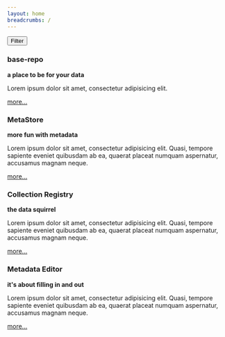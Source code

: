 ```yaml
---
layout: home
breadcrumbs: /
---
```


<div id="myBtnContainer">
  <div id="example-select"></div>
  <button id="btn_all" class="btn rounded-lg shadow-lg"> Filter</button>
</div>

<div class="flex flex-wrap -m-3"> 

  <div class="filterDiv w-full sm:w-1/2 md:w-1/3 flex-col p-3 data repository restful">
    <div class="bg-white rounded-lg shadow-lg overflow-hidden flex-1 flex flex-col h-full">
      <div class="bg-cover h-48" style="background-image: url(assets/images/disks.jpg);"></div>
      <div class="h-full p-4 flex-1 flex flex-col" style="">
        <h3 class="mb-4 text-2xl">base-repo</h3>
		<b class="mb-4 text-1xl">a place to be for your data</b>
        <div class="mb-4 text-grey-darker text-sm flex-1">
          <p>Lorem ipsum dolor sit amet, consectetur adipisicing elit. </p>
        </div>
        <a href="base-repo/index.html" class="border-t border-grey-light pt-2 text-xs text-grey hover:text-red uppercase no-underline tracking-wide" style="">more...</a>
      </div>
    </div>  
  </div>

  <div class="filterDiv w-full sm:w-1/2 md:w-1/3 flex-col p-3 metadata repository restful">
    <div class="bg-white rounded-lg shadow-lg overflow-hidden flex-1 flex flex-col h-full">
      <div class="bg-cover h-48" style="background-image: url(assets/images/metadata.jpg);"></div>
      <div class="h-full p-4 flex-1 flex flex-col" style="">
        <h3 class="mb-4 text-2xl">MetaStore</h3>
		<b class="mb-4 text-1xl">more fun with metadata</b>
        <div class="mb-4 text-grey-darker text-sm flex-1">
          <p>Lorem ipsum dolor sit amet, consectetur adipisicing elit. Quasi, tempore sapiente eveniet quibusdam ab ea, quaerat placeat numquam aspernatur, accusamus magnam neque.</p>
        </div>
        <a href="metastore.html" class="border-t border-grey-light pt-2 text-xs text-grey hover:text-red uppercase no-underline tracking-wide" style="">more...</a>
      </div>
    </div>  
  </div>

   <div class="filterDiv w-full sm:w-1/2 md:w-1/3 flex-col p-3 restful">
    <div class="bg-white rounded-lg shadow-lg overflow-hidden flex-1 flex flex-col h-full">
      <div class="bg-cover h-48" style="background-image: url(assets/images/collections.jpg);"></div>
      <div class="h-full p-4 flex-1 flex flex-col" style="">
        <h3 class="mb-4 text-2xl">Collection Registry</h3>
		<b class="mb-4 text-1xl">the data squirrel</b>
        <div class="mb-4 text-grey-darker text-sm flex-1">
          <p>Lorem ipsum dolor sit amet, consectetur adipisicing elit. Quasi, tempore sapiente eveniet quibusdam ab ea, quaerat placeat numquam aspernatur, accusamus magnam neque.</p>
            </div>
        <a href="collection-registry.html" class="border-t border-grey-light pt-2 text-xs text-grey hover:text-red uppercase no-underline tracking-wide" style="">more...</a>
      </div>
    </div>  
  </div>

   <div class="filterDiv w-full sm:w-1/2 md:w-1/3 flex-col p-3 ui">
    <div class="bg-white rounded-lg shadow-lg overflow-hidden flex-1 flex flex-col h-full">
      <div class="bg-cover h-48" style="background-image: url(assets/images/editor.png);"></div>
      <div class="h-full p-4 flex-1 flex flex-col" style="">
        <h3 class="mb-4 text-2xl">Metadata Editor</h3>
		<b class="mb-4 text-1xl">it's about filling in and out</b>
        <div class="mb-4 text-grey-darker text-sm flex-1">
          <p>Lorem ipsum dolor sit amet, consectetur adipisicing elit. Quasi, tempore sapiente eveniet quibusdam ab ea, quaerat placeat numquam aspernatur, accusamus magnam neque.</p>
        </div>
        <a href="metadata-editor.html" class="border-t border-grey-light pt-2 text-xs text-grey hover:text-red uppercase no-underline tracking-wide" style="">more...</a>
      </div>
    </div>  
  </div>
</div>


<script>
var myOptions = [
  { label: 'Repository', value: 'repository' },
  { label: 'Data', value: 'data' },
  { label: 'Metadata', value: 'metadata' },
  { label: 'RESTful', value: 'restful' },
  { label: 'UI', value: 'ui' }
];

VirtualSelect.init({
  ele: '#example-select',
  options: myOptions,
  multiple: true
});

document.querySelector('#example-select').setValue(['repository', 'data', 'metadata', 'restful', 'ui']);
filterSelection(['repository', 'data', 'metadata', 'restful', 'ui']);

function filterSelection(values) {
  var x, i, j;
x = document.getElementsByClassName("filterDiv");
for (i = 0; i < x.length; i++) {
    w3RemoveClass(x[i], "show");
}

for (i = 0; i < x.length; i++) {
    for(j=0;j<values.length;j++){
        if (x[i].className.indexOf(values[j]) > -1) w3AddClass(x[i], "show");
    }
};
}

function w3AddClass(element, name) {
  var i, arr1, arr2;
  arr1 = element.className.split(" ");
  arr2 = name.split(" ");
  for (i = 0; i < arr2.length; i++) {
    if (arr1.indexOf(arr2[i]) == -1) {element.className += " " + arr2[i];}
  }
}

function w3RemoveClass(element, name) {
  var i, arr1, arr2;
  arr1 = element.className.split(" ");
  arr2 = name.split(" ");
  for (i = 0; i < arr2.length; i++) {
    while (arr1.indexOf(arr2[i]) > -1) {
      arr1.splice(arr1.indexOf(arr2[i]), 1);     
    }
  }
  element.className = arr1.join(" ");
}

var btnContainer = document.getElementById("myBtnContainer");
var btns = btnContainer.getElementsByClassName("btn");

btns[0].addEventListener("click", function(evt){ 
    filterSelection($('#example-select').val());
});

</script>

